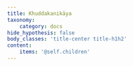 ```yaml
---
title: Khuddakanikāya
taxonomy:
    category: docs
hide_hypothesis: false
body_classes: 'title-center title-h1h2'
content:
    items: '@self.children'
---
```


